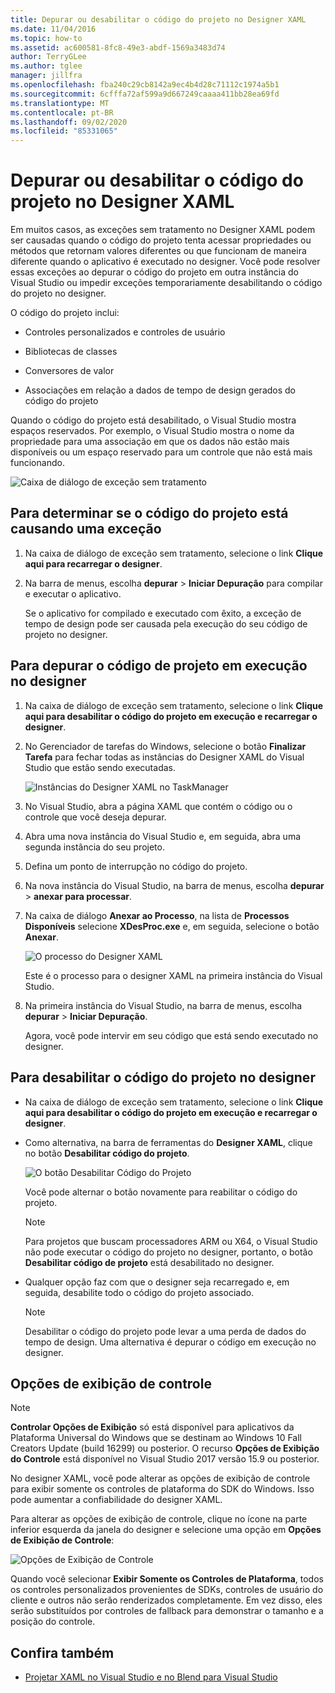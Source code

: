 ```yaml
---
title: Depurar ou desabilitar o código do projeto no Designer XAML
ms.date: 11/04/2016
ms.topic: how-to
ms.assetid: ac600581-8fc8-49e3-abdf-1569a3483d74
author: TerryGLee
ms.author: tglee
manager: jillfra
ms.openlocfilehash: fba240c29cb8142a9ec4b4d28c71112c1974a5b1
ms.sourcegitcommit: 6cfffa72af599a9d667249caaaa411bb28ea69fd
ms.translationtype: MT
ms.contentlocale: pt-BR
ms.lasthandoff: 09/02/2020
ms.locfileid: "85331065"
---
```

# <a name="debug-or-disable-project-code-in-xaml-designer"></a>Depurar ou desabilitar o código do projeto no Designer XAML

Em muitos casos, as exceções sem tratamento no Designer XAML podem ser causadas quando o código do projeto tenta acessar propriedades ou métodos que retornam valores diferentes ou que funcionam de maneira diferente quando o aplicativo é executado no designer. Você pode resolver essas exceções ao depurar o código do projeto em outra instância do Visual Studio ou impedir exceções temporariamente desabilitando o código do projeto no designer.

O código do projeto inclui:

- Controles personalizados e controles de usuário

- Bibliotecas de classes

- Conversores de valor

- Associações em relação a dados de tempo de design gerados do código do projeto

Quando o código do projeto está desabilitado, o Visual Studio mostra espaços reservados. Por exemplo, o Visual Studio mostra o nome da propriedade para uma associação em que os dados não estão mais disponíveis ou um espaço reservado para um controle que não está mais funcionando.

![Caixa de diálogo de exceção sem tratamento](media/xaml_unhandledexception.png)

## <a name="to-determine-if-project-code-is-causing-an-exception"></a>Para determinar se o código do projeto está causando uma exceção

1. Na caixa de diálogo de exceção sem tratamento, selecione o link **Clique aqui para recarregar o designer**.

2. Na barra de menus, escolha **depurar**  >  **Iniciar Depuração** para compilar e executar o aplicativo.

     Se o aplicativo for compilado e executado com êxito, a exceção de tempo de design pode ser causada pela execução do seu código de projeto no designer.

## <a name="to-debug-project-code-running-in-the-designer"></a>Para depurar o código de projeto em execução no designer

1. Na caixa de diálogo de exceção sem tratamento, selecione o link **Clique aqui para desabilitar o código do projeto em execução e recarregar o designer**.

2. No Gerenciador de tarefas do Windows, selecione o botão **Finalizar Tarefa** para fechar todas as instâncias do Designer XAML do Visual Studio que estão sendo executadas.

     ![Instâncias do Designer XAML no TaskManager](media/xaml_taskmanager.png)

3. No Visual Studio, abra a página XAML que contém o código ou o controle que você deseja depurar.

4. Abra uma nova instância do Visual Studio e, em seguida, abra uma segunda instância do seu projeto.

5. Defina um ponto de interrupção no código do projeto.

6. Na nova instância do Visual Studio, na barra de menus, escolha **depurar**  >  **anexar para processar**.

7. Na caixa de diálogo **Anexar ao Processo**, na lista de **Processos Disponíveis** selecione **XDesProc.exe** e, em seguida, selecione o botão **Anexar**.

     ![O processo do Designer XAML](media/xaml_attach.png)

     Este é o processo para o designer XAML na primeira instância do Visual Studio.

8. Na primeira instância do Visual Studio, na barra de menus, escolha **depurar**  >  **Iniciar Depuração**.

     Agora, você pode intervir em seu código que está sendo executado no designer.

## <a name="to-disable-project-code-in-the-designer"></a>Para desabilitar o código do projeto no designer

- Na caixa de diálogo de exceção sem tratamento, selecione o link **Clique aqui para desabilitar o código do projeto em execução e recarregar o designer**.

- Como alternativa, na barra de ferramentas do **Designer XAML**, clique no botão **Desabilitar código do projeto**.

     ![O botão Desabilitar Código do Projeto](media/xaml_disablecode.png)

     Você pode alternar o botão novamente para reabilitar o código do projeto.

    > [!NOTE]
    > Para projetos que buscam processadores ARM ou X64, o Visual Studio não pode executar o código do projeto no designer, portanto, o botão **Desabilitar código de projeto** está desabilitado no designer.

- Qualquer opção faz com que o designer seja recarregado e, em seguida, desabilite todo o código do projeto associado.

    > [!NOTE]
    > Desabilitar o código do projeto pode levar a uma perda de dados do tempo de design. Uma alternativa é depurar o código em execução no designer.

## <a name="control-display-options"></a>Opções de exibição de controle

> [!NOTE]
> **Controlar Opções de Exibição** só está disponível para aplicativos da Plataforma Universal do Windows que se destinam ao Windows 10 Fall Creators Update (build 16299) ou posterior. O recurso **Opções de Exibição do Controle** está disponível no Visual Studio 2017 versão 15.9 ou posterior.

No designer XAML, você pode alterar as opções de exibição de controle para exibir somente os controles de plataforma do SDK do Windows. Isso pode aumentar a confiabilidade do designer XAML.

Para alterar as opções de exibição de controle, clique no ícone na parte inferior esquerda da janela do designer e selecione uma opção em **Opções de Exibição de Controle**:

![Opções de Exibição de Controle](media/control_display_options.png)

Quando você selecionar **Exibir Somente os Controles de Plataforma**, todos os controles personalizados provenientes de SDKs, controles de usuário do cliente e outros não serão renderizados completamente. Em vez disso, eles serão substituídos por controles de fallback para demonstrar o tamanho e a posição do controle.

## <a name="see-also"></a>Confira também

- [Projetar XAML no Visual Studio e no Blend para Visual Studio](designing-xaml-in-visual-studio.md)
